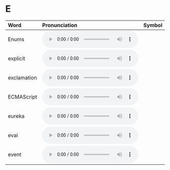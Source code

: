 
# E

| Word  | Pronunciation | Symbol |
| :-- | :-- | :-- |
| Enums | <audio :src="$withBase('/audio/Enums.mp3')" controls="controls" controlslist="nodownload"></audio> |  |
| explicit | <audio :src="$withBase('/audio/explicit.mp3')" controls="controls" controlslist="nodownload"></audio> |  |
| exclamation | <audio :src="$withBase('/audio/exclamation.mp3')" controls="controls" controlslist="nodownload"></audio> |  |
| ECMAScript | <audio :src="$withBase('/audio/ECMAScript.mp3')" controls="controls" controlslist="nodownload"></audio> |  |
| eureka | <audio :src="$withBase('/audio/eureka.mp3')" controls="controls" controlslist="nodownload"></audio> |  |
| eval | <audio :src="$withBase('/audio/eval.mp3')" controls="controls" controlslist="nodownload"></audio> |  |
| event | <audio :src="$withBase('/audio/event.mp3')" controls="controls" controlslist="nodownload"></audio> |  |
